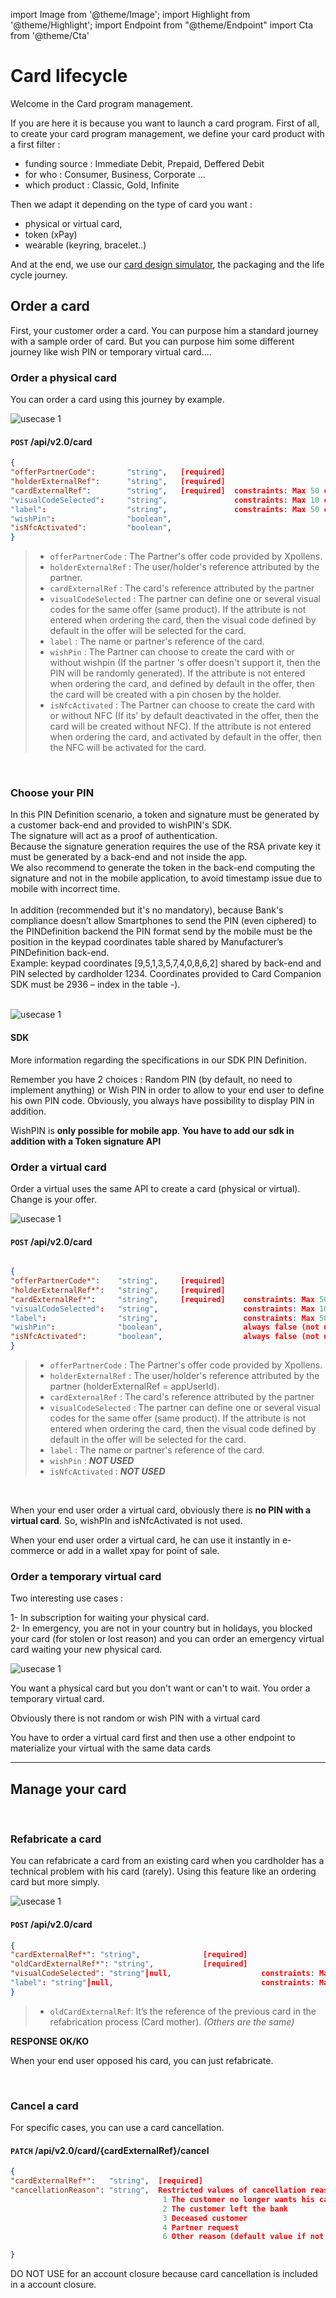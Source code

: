 import Image from '@theme/Image';
import Highlight from '@theme/Highlight';
import Endpoint from "@theme/Endpoint"
import Cta from '@theme/Cta'

# Card lifecycle

Welcome in the Card program management. 

If you are here it is because you want to launch a card program. First of all, to create your card program management, we define your card product with a first filter :

- funding source : Immediate Debit, Prepaid, Deffered Debit
- for who : Consumer, Business, Corporate ...
- which product : Classic, Gold, Infinite

Then we adapt it depending on the type of card you want : 

- physical or virtual card, 
- token (xPay) 
- wearable (keyring, bracelet..)

And at the end, we use our [card design simulator](./your-card), the packaging and the life cycle journey.


## Order a card

First, your customer order a card. You can purpose him a standard journey with a sample order of card. But you can purpose him some different journey like wish PIN or temporary virtual card....

### Order a physical card

You can order a card using this journey by example.


<Image src="docs/Card_Order.png" alt="usecase 1"/>


#### ``` POST ``` /api/v2.0/card


```json
{
"offerPartnerCode":       "string",   [required] 
"holderExternalRef":      "string",   [required] 
"cardExternalRef":        "string",   [required]  constraints: Max 50 chars 
"visualCodeSelected":     "string",               constraints: Max 10 chars
"label":                  "string",               constraints: Max 50 chars 
"wishPin":                "boolean",                              
"isNfcActivated":         "boolean",                        
}
```

> - ``` offerPartnerCode ``` : The Partner's offer code provided by Xpollens. 
> - ``` holderExternalRef ``` : The user/holder's reference attributed by the partner.
> - ``` cardExternalRef ``` : The card's reference attributed by the partner
> - ``` visualCodeSelected ``` : The partner can define one or several visual codes for the same offer (same product). If the attribute is not entered when ordering the card, then the visual code defined by default in the offer will be selected for the card.
>  - ``` label ``` : The name or partner's reference of the card.
>  - ``` wishPin ``` : The Partner can choose to create the card with or without wishpin (If the partner 's offer doesn't support it, then the PIN will be randomly generated). If the attribute is not entered when ordering the card, and defined by default in the offer, then the card will be created with a pin chosen by the holder.
> - ``` isNfcActivated ```  : The Partner can choose to create the card with or without NFC (If its' by default deactivated in the offer, then the card will be created without NFC). If the attribute is not entered when ordering the card, and activated by default in the offer, then the NFC will be activated for the card.

<br/>

<!--
More information regarding this endpoint in the [API reference](/api/CardFactory)
<Endpoint apiUrl="/v2.0/cardfactory" path="​/api​/v2.0​/card" method="post"/>
<Cta
  context="doc"
  ui="button"
  link="/api/CardFactory#post-/api/v2.0/card"
  label="Try it out"
/>
-->

### Choose your PIN

In this PIN Definition scenario, a token and signature must be generated by a customer back-end and provided to wishPIN's SDK.
<br/>
The signature will act as a proof of authentication.
<br/>
Because the signature generation requires the use of the RSA private key it must be generated by a back-end and not inside the app.
<br/>
We also recommend to generate the token in the back-end computing the signature and not in the mobile application, to avoid timestamp issue due to mobile with incorrect time. 
<br/>
<br/>
In addition (recommended but it's no mandatory), because Bank's compliance doesn’t allow Smartphones to send the PIN (even ciphered) to the PINDefinition backend the PIN format send by the mobile must be the position in the keypad coordinates table shared by Manufacturer’s PINDefinition back-end.
<br/>
Example: keypad coordinates [9,5,1,3,5,7,4,0,8,6,2] shared by back-end and PIN selected by cardholder 1234.
Coordinates provided to Card Companion SDK must be 2936 – index in the table -). 
<br/>

<br/>

<Image src="docs/PIn_Define.png" alt="usecase 1"/>


#### SDK

<!--
More information regarding this sdk in the [Card Companion SDK](./CardCompanion_SDK.pdf)
-->

More information regarding the specifications in our SDK PIN Definition.

<Highlight>
 
 Remember you have 2 choices : Random PIN (by default, no need to implement anything) or Wish PIN in order to allow to your end user to define his own PIN code.
 Obviously, you always have possibility to display PIN in addition.
 
</Highlight>

<Highlight type="caution">
 
 WishPIN is <b class="term">only possible for mobile app</b>. <b class="term">You have to add our sdk in addition with a Token signature API</b>
 
</Highlight>


### Order a virtual card

Order a virtual uses the same API to create a card (physical or virtual). Change is your offer.

<Image src="docs/vCard_Order.png" alt="usecase 1"/>

<br/>

#### ``` POST ``` /api/v2.0/card

```json

{
"offerPartnerCode*":    "string",     [required] 
"holderExternalRef*":   "string",     [required] 
"cardExternalRef*":     "string",     [required]    constraints: Max 50 chars 
"visualCodeSelected":   "string",                   constraints: Max 10 chars
"label":                "string",                   constraints: Max 50 chars 
"wishPin":              "boolean",                  always false (not used)
"isNfcActivated":       "boolean",                  always false (not used)
}
```

> - ``` offerPartnerCode ``` : The Partner's offer code provided by Xpollens. 
> - ``` holderExternalRef ``` : The user/holder's reference attributed by the partner (holderExternalRef = appUserId).
> - ``` cardExternalRef ``` : The card's reference attributed by the partner
> - ``` visualCodeSelected ``` : The partner can define one or several visual codes for the same offer (same product). If the attribute is not entered when ordering the card, then the visual code defined by default in the offer will be selected for the card.
> - ``` label ``` : The name or partner's reference of the card.
> - ``` wishPin ``` : ***NOT USED***
> - ``` isNfcActivated ```  : ***NOT USED***

<br/>

<Highlight type="caution">
 
 When your end user order a virtual card, obviously there is <b class="term">no PIN with a virtual card</b>. So, wishPIn and isNfcActivated is not used.
  
</Highlight>

<Highlight type="tip">
 
 When your end user order a virtual card, he can use it instantly in e-commerce or add in a wallet xpay for point of sale.
 
</Highlight>


### Order a temporary virtual card

Two interesting use cases :  
 
 1- In subscription for waiting your physical card.  
 2- In emergency, you are not in your country but in holidays, you blocked your card (for stolen or lost reason) and you can order an emergency virtual card waiting your new physical card.
 
<Image src="docs/Card_2_Order.png" alt="usecase 1"/>

<Highlight type="tip">
 
You want a physical card but you don't want or can't to wait. You order a temporary virtual card.
 
</Highlight>

<Highlight>
  
 Obviously there is not random or wish PIN with a virtual card

</Highlight>

<Highlight type="caution">
 
 You have to order a virtual card first and then use a other endpoint to materialize your virtual with the same data cards
 
</Highlight>

<!--
#### Endpoint
More information regarding this endpoint in the [API reference](/api/CardFactory)
<Endpoint apiUrl="/v2.0/cardfactory" path="​/api​/v2.0​/card" method="post"/>
-->

---

## Manage your card

<br/>

### Refabricate a card

You can refabricate a card from an existing card when you cardholder has a technical problem with his card (rarely). 
Using this feature like an ordering card but more simply.

<Image src="docs/Card_Refabricate.png" alt="usecase 1"/>

#### ``` POST ``` /api/v2.0/card

```json
{
"cardExternalRef*": "string",              [required]    
"oldCardExternalRef*": "string",           [required] 
"visualCodeSelected": "string"┃null,                    constraints: Max 10 chars
"label": "string"┃null,                                 constraints: Max 50 chars 
}
```
> - ``` oldCardExternalRef ```: It’s the reference of the previous card in the refabrication process (Card mother).
_(Others are the same)_

**RESPONSE OK/KO**

<!--
#### Endpoint
<Endpoint apiUrl="/v2.0/cardfactory" path="/api​/v2.0​/card/refabricate" method="post"/>
-->

<Highlight type="tip">
 
 When your end user opposed his card, you can just refabricate.
 
</Highlight>

<br/>

### Cancel a card

For specific cases, you can use a card cancellation.

#### ``` PATCH ``` /api/v2.0/card/{cardExternalRef}/cancel

```json
{
"cardExternalRef*":   "string",  [required]    
"cancellationReason": "string",  Restricted values of cancellation reason code are  : 
                                  1	The customer no longer wants his card
                                  2	The customer left the bank
                                  3	Deceased customer
                                  4	Partner request
                                  6	Other reason (default value if not provided in the input parameters)

}
```

<Highlight type="caution">
 
 DO NOT USE for an account closure because card cancellation is included in a account closure.
 
</Highlight>


